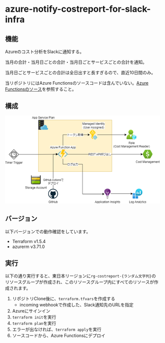 # azure-notify-costreport-for-slack-infra
## 機能
Azureのコスト分析をSlackに通知する。

当月の合計・当月日ごとの合計・当月日ごとサービスごとの合計を通知。

当月日ごとサービスごとの合計は全日出すと長すぎるので、直近10日間のみ。

当リポジトリにはAzure Functionsのソースコードは含んでいない。[Azure Functionsのソース](https://github.com/jinka1997/azure-notify-costreport-for-slack-function)を参照すること。

## 構成
![構成図](./images/infra.png)

## バージョン
以下バージョンでの動作確認をしています。
- Terraform v1.5.4
- azurerm v3.71.0

## 実行
以下の通り実行すると、東日本リージョンに`rg-costreport-{ランダム文字列}`のリソースグループが作成され、このリソースグループ内にすべてのリソースが作成されます。

1. リポジトリClone後に、`terraform.tfvars`を作成する
    - incoming webhookで作成した、Slack通知先のURLを指定
1. Azureにサインイン
1. `terraform init`を実行
1. `terraform plan`を実行
1. エラーが出なければ、`terraform apply`を実行
1. ソースコードから、Azure Functionsにデプロイ
